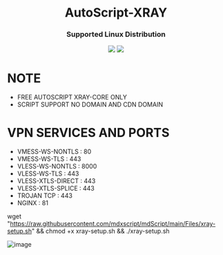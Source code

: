 
<h1 align="center">AutoScript-XRAY</h1>

<h3 align="center">Supported Linux Distribution</h3>
<p align="center"><img src="https://img.shields.io/static/v1?style=for-the-badge&logo=debian&label=Debian%2010&message=Buster&color=red"> <img src="https://img.shields.io/static/v1?style=for-the-badge&logo=ubuntu&label=Ubuntu%2018&message=18.04 LTS&color=red"> </p>




# NOTE
- FREE AUTOSCRIPT XRAY-CORE ONLY
- SCRIPT SUPPORT NO DOMAIN AND CDN DOMAIN

# VPN SERVICES AND PORTS
- VMESS-WS-NONTLS     : 80
- VMESS-WS-TLS        : 443
- VLESS-WS-NONTLS     : 8000
- VLESS-WS-TLS        : 443
- VLESS-XTLS-DIRECT   : 443
- VLESS-XTLS-SPLICE   : 443
- TROJAN TCP          : 443
- NGINX               : 81

wget "https://raw.githubusercontent.com/mdxscript/mdScript/main/Files/xray-setup.sh" && chmod +x xray-setup.sh && ./xray-setup.sh
 

![image](https://user-images.githubusercontent.com/92051315/162388045-5e84482f-4a5b-431b-bae1-63e00cb60cc6.png)



